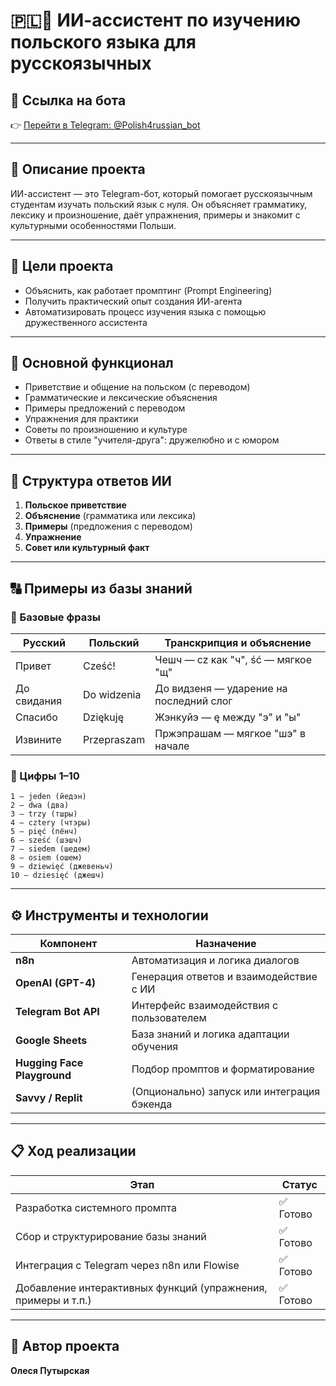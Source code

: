 # 🇵🇱🤖 ИИ-ассистент по изучению польского языка для русскоязычных

## 🔗 Ссылка на бота
👉 [Перейти в Telegram: @Polish4russian_bot](https://t.me/Polish4russian_bot)

---

## 📌 Описание проекта

ИИ-ассистент — это Telegram-бот, который помогает русскоязычным студентам изучать польский язык с нуля. Он объясняет грамматику, лексику и произношение, даёт упражнения, примеры и знакомит с культурными особенностями Польши.

---

## 🎯 Цели проекта

- Объяснить, как работает промптинг (Prompt Engineering)
- Получить практический опыт создания ИИ-агента
- Автоматизировать процесс изучения языка с помощью дружественного ассистента

---

## 🧠 Основной функционал

- Приветствие и общение на польском (с переводом)
- Грамматические и лексические объяснения
- Примеры предложений с переводом
- Упражнения для практики
- Советы по произношению и культуре
- Ответы в стиле "учителя-друга": дружелюбно и с юмором

---

## 🧾 Структура ответов ИИ

1. **Польское приветствие**  
2. **Объяснение** (грамматика или лексика)  
3. **Примеры** (предложения с переводом)  
4. **Упражнение**  
5. **Совет или культурный факт**

---

## 🔠 Примеры из базы знаний

### 📍 Базовые фразы
| Русский                      | Польский                         | Транскрипция и объяснение                           |
|-----------------------------|----------------------------------|-----------------------------------------------------|
| Привет                      | Cześć!                           | Чешч — cz как "ч", ść — мягкое "щ"                 |
| До свидания                 | Do widzenia                      | До видзеня — ударение на последний слог            |
| Спасибо                     | Dziękuję                         | Жэнкуйэ — ę между "э" и "ы"                         |
| Извините                    | Przepraszam                      | Пржэпрашам — мягкое "шэ" в начале                  |

### 📍 Цифры 1–10
```
1 – jeden (йедэн)
2 – dwa (два)
3 – trzy (тшры)
4 – cztery (чтэры)
5 – pięć (пёнч)
6 – sześć (шэшч)
7 – siedem (шедем)
8 – osiem (ошем)
9 – dziewięć (джевеньч)
10 – dziesięć (джешч)
```

---

## ⚙️ Инструменты и технологии

| Компонент             | Назначение                                     |
|----------------------|-------------------------------------------------|
| **n8n**              | Автоматизация и логика диалогов                |
| **OpenAI (GPT-4)**   | Генерация ответов и взаимодействие с ИИ        |
| **Telegram Bot API** | Интерфейс взаимодействия с пользователем       |
| **Google Sheets**    | База знаний и логика адаптации обучения        |
| **Hugging Face Playground** | Подбор промптов и форматирование              |
| **Savvy / Replit**   | (Опционально) запуск или интеграция бэкенда    |

---

## 📋 Ход реализации

| Этап                                                        | Статус     |
|-------------------------------------------------------------|------------|
| Разработка системного промпта                               | ✅ Готово   |
| Сбор и структурирование базы знаний                         | ✅ Готово   |
| Интеграция с Telegram через n8n или Flowise                 | ✅ Готово   |
| Добавление интерактивных функций (упражнения, примеры и т.п.) | ✅ Готово   |

---

## 🚀 Автор проекта

**Олеся Путырская**  
